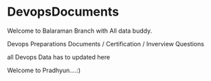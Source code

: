 # DevopsDocuments
Welcome to Balaraman Branch with All data buddy.

Devops Preparations Documents / Certification / Inverview Questions


all Devops Data has to updated here

Welcome to Pradhyun....:)

